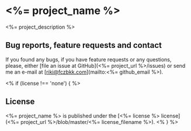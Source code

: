 # <%= project_name %>

<%= project_description %>

## Bug reports, feature requests and contact

If you found any bugs, if you have feature requests or any questions, please, either [file an issue at GitHub](<%= project_url %>/issues) or send me an e-mail at [riki@fczbkk.com](mailto:<%= github_email %>).

<% if (license !== 'none') { %>
## License

<%= project_name %> is published under the [<%= license %> license](<%= project_url %>/blob/master/<%= license_filename %>).
<% } %>
